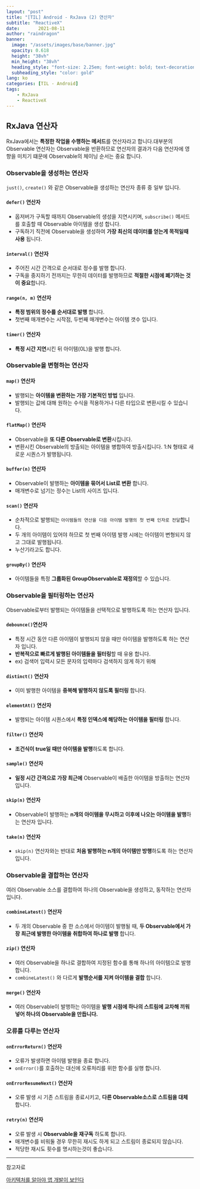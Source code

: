 ```yaml
---
layout: "post"
title: "[TIL] Android - RxJava (2) 연산자"
subtitle: "ReactiveX"
date:       2021-08-11
author: "raindragon"
banner:
  image: "/assets/images/base/banner.jpg"
  opacity: 0.618
  height: "38vh"
  min_height: "38vh"
  heading_style: "font-size: 2.25em; font-weight: bold; text-decoration: underline"
  subheading_style: "color: gold"
lang: ko
categories: [TIL - Android]
tags:
    - RxJava
    - ReactiveX
---
```


## RxJava 연산자

RxJava에서는 **특정한 작업을 수행하는 메서드**를 연산자라고 합니다.대부분의 Observable 연산자는 Observable을 반환하므로 연산자의 결과가 다음 연산자에 영향을 미치기 떄문에 Observable의 체이닝 순서는 중요 합니다.

### Observable을 생성하는 연산자

`just()`, `create()` 와 같은 Observable을 생성하는 연산자 종류 중 일부 입니다.

#### `defer()` 연산자

 - 옵저버가 구독할 때까지 Observable의 생성을 지연시키며, `subscribe()` 메서드를 호출할 때 Observable 아이템을 생성 합니다.
 - 구독하기 직전에 Observable을 생성하여 **가장 최신의 데이터를 얻는게 목적일때 사용** 됩니다.

#### `interval()` 연산자

- 주어진 시간 간격으로 순서대로 정수를 발행 합니다.
- 구독을 중지하기 전까지는 무한히 데이터를 발행하므로 **적절한 시점에 폐기하는 것이 중요**합니다.

#### `range(n, m)` 연산자

- **특정 범위의 정수를 순서대로 발행** 합니다.
- 첫번째 매개변수는 시작점, 두번째 매개변수는 아이템 갯수 입니다.

#### `timer()` 연산자

- **특정 시간 지연**시킨 뒤 아이템(0L)을 발행 합니다.
  
### Observable을 변형하는 연산자

#### `map()` 연산자

- 발행되는 **아이템을 변환하는 가장 기본적인 방법** 입니다.
- 발행되는 값에 대해 원하는 수식을 적용하거나 다른 타입으로 변환시킬 수 있습니다.

#### `flatMap()` 연산자

- Observable을 **또 다른 Observable로 변환**시킵니다.
- 변환시킨 Observable의 방출되는 아이템을 병합하여 방출시킵니다. 1:N 형태로 새로운 시퀀스가 발행됩니다.

#### `buffer(n)` 연산자

- Observable이 발행하는 **아이템을 묶어서 List로 변환** 합니다.
- 매개변수로 넘기는 정수는 List의 사이즈 입니다.

#### `scan()` 연산자

- 순차적으로 발행되는 `아이템들의 연산을 다음 아이템 발행의 첫 번째 인자로 전달`합니다.
- 두 개의 아이템이 있어야 하므로 첫 번째 아이템 발행 시에는 아이템이 변형되지 않고 그대로 발행됩니다.
- 누산기라고도 합니다.

#### `groupBy()` 연산자

- 아이템들을 특정 **그룹화된 GroupObservable로 재정의**할 수 있습니다.

### Observable을 필터링하는 연산자

Observable로부터 발행되는 아이템들을 선택적으로 발행하도록 하는 연산자 입니다.

#### `debounce()`연산자

- 특정 시간 동안 다른 아이템이 발행되지 않을 때만 아이템을 발행하도록 하는 연산자 입니다.
- **반복적으로 빠르게 발행된 아이템들을 필터링**할 때 유용 합니다.
- ex) 검색어 입력시 모든 문자의 입력마다 검색하지 않게 하기 위해

#### `distinct()` 연산자

- 이미 발행한 아이템을 **중복해 발행하지 않도록 필터링** 합니다.

#### `elementAt()` 연산자

- 발행되는 아이템 시퀀스에서 **특정 인덱스에 해당하는 아이템을 필터링** 합니다.

#### `filter()` 연산자

- **조건식이 true일 때만 아이템을 발행**하도록 합니다.

#### `sample()` 연산자

- **일정 시간 간격으로 가장 최근에** Observable이 배출한 아이템을 방출하는 연산자 입니다.

#### `skip(n)` 연산자

- Observable이 발행하는 **n개의 아이템을 무시하고 이후에 나오는 아이템을 발행**하는 연산자 입니다.

#### `take(n)` 연산자

- `skip(n)` 연산자와는 반대로 **처음 발행하는 n개의 아이템만 방행**하도록 하는 연산자 입니다.

### Observable을 결합하는 연산자

여러 Observable 소스를 결합하여 하나의 Observable을 생성하고, 동작하는 연산자 입니다.

#### `combineLatest()` 연산자

- 두 개의 Observable 중 한 소스에서 아이템이 발행될 때, **두 Observable에서 가장 최근에 발행한 아이템을 취합하여 하나로 발행** 합니다.
  
#### `zip()` 연산자

- 여러 Observable을 하나로 결합하여 지정된 함수를 통해 하나의 아이템으로 발행 합니다.
- `combineLatest()` 와 다르게 **발행순서를 지켜 아이템을 결합** 합니다.

#### `merge()` 연산자

- 여러 Observable이 발행하는 아이템을 **발행 시점에 하나의 스트림에 교차해 끼워 넣어 하나의 Observable을 만듭니다.**

### 오류를 다루는 연산자

#### `onErrorReturn()` 연산자

- 오류가 발생하면 아이템 발행을 종료 합니다.
- `onError()`를 호출하는 대신에 오류처리를 위한 함수를 실행 합니다.

#### `onErrorResumeNext()` 연산자

- 오류 발생 시 기존 스트림을 종료시키고, **다른 Observable소스로 스트림을 대체** 합니다.

#### `retry(n)` 연산자

- 오류 발생 시 **Observable을 재구독** 하도록 합니다.
- 매개변수를 비워둘 경우 무한히 재시도 하게 되고 스트림이 종료되지 않습니다.
- 적당한 재시도 횟수를 명시하는것이 좋습니다.


---

참고자료

[아키텍처를 알아야 앱 개발이 보인다](http://www.yes24.com/Product/Goods/89958199)